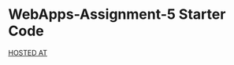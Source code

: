 # WebApps-Assignment-5 Starter Code
<a href="https://44-563-webapps-f21.github.io/webapps-s21-assignment-5-nagireddyakhilredddy/animals.html">HOSTED AT </a>